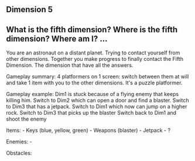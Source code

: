 Dimension 5
-------------------------------
What is the fifth dimension?
Where is the fifth dimension?
Where am I?
...
-------------------------------


You are an astronaut on a distant planet. 
Trying to contact yourself from other dimensions. 
Together you make progress to finally contact the Fifth Dimension.
The dimension that have all the answers.





Gameplay summary:
    4 platformers on 1 screen: switch between them at will and take 1 item with you to the other dimensions.
    It's a puzzle platformer.

Gameplay example:
    Dim1 is stuck because of a flying enemy that keeps killing him. 
    Switch to Dim2 which can open a door and find a blaster.
    Switch to Dim3 that has a jetpack.
    Switch to Dim1 which now can jump on a higher rock.
    Switch to Dim3 that picks up the blaster
    Switch back to Dim1 and shoot the enemy

Items:
    - Keys (blue, yellow, green)
    - Weapons (blaster)
    - Jetpack
    - ?

Enemies:
    - 

Obstacles:


